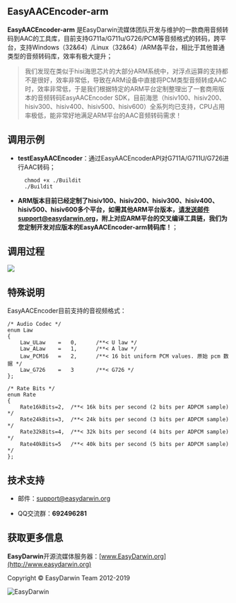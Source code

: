 ## EasyAACEncoder-arm ##

**EasyAACEncoder-arm** 是EasyDarwin流媒体团队开发与维护的一款商用音频转码到AAC的工具库，目前支持G711a/G711u/G726/PCM等音频格式的转码，跨平台，支持Windows（32&64）/Linux（32&64）/ARM各平台，相比于其他普通类型的音频转码库，效率有极大提升；

> 我们发现在类似于hisi海思芯片的大部分ARM系统中，对浮点运算的支持都不是很好，效率非常低，导致在ARM设备中直接将PCM类型音频转成AAC时，效率非常低，于是我们根据特定的ARM平台定制整理出了一套商用版本的音频转码EasyAACEncoder SDK，目前海思（hisiv100、hisiv200、hisiv300、hisiv400、hisiv500、hisiv600）全系列均已支持，CPU占用率极低，能非常好地满足ARM平台的AAC音频转码需求！


## 调用示例 ##

- **testEasyAACEncoder**：通过EasyAACEncoderAPI对G711A/G711U/G726进行AAC转码；

		chmod +x ./Buildit
		./Buildit


- **ARM版本目前已经定制了hisiv100、hisiv200、hisiv300、hisiv400、hisiv500、hisiv600多个平台，如需其他ARM平台版本，请发送邮件support@easydarwin.org，附上对应ARM平台的交叉编译工具链，我们为您定制开发对应版本的EasyAACEncoder-arm转码库！**；

## 调用过程 ##
![](http://www.easydarwin.org/skin/easydarwin/images/easyaacencoder20160103.png)


## 特殊说明 ##
EasyAACEncoder目前支持的音视频格式：

	/* Audio Codec */
	enum Law
	{
		Law_ULaw	=	0, 		/**< U law */
		Law_ALaw	=	1, 		/**< A law */
		Law_PCM16	=	2, 		/**< 16 bit uniform PCM values. 原始 pcm 数据 */  
		Law_G726	=	3		/**< G726 */
	};
	
	/* Rate Bits */
	enum Rate
	{
		Rate16kBits=2,	/**< 16k bits per second (2 bits per ADPCM sample) */
		Rate24kBits=3,	/**< 24k bits per second (3 bits per ADPCM sample) */
		Rate32kBits=4,	/**< 32k bits per second (4 bits per ADPCM sample) */
		Rate40kBits=5	/**< 40k bits per second (5 bits per ADPCM sample) */
	};

## 技术支持 ##

- 邮件：[support@easydarwin.org](mailto:support@easydarwin.org) 

- QQ交流群：**692496281**

## 获取更多信息 ##

**EasyDarwin**开源流媒体服务器：[www.EasyDarwin.org](http://www.easydarwin.org)

Copyright &copy; EasyDarwin Team 2012-2019

![EasyDarwin](http://www.easydarwin.org/skin/easydarwin/images/wx_qrcode.jpg)
